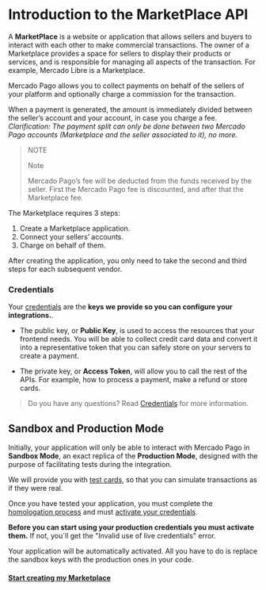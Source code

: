 # Introduction to the MarketPlace API

A **MarketPlace** is a website or application that allows sellers and buyers to interact with each other to make commercial transactions. The owner of a Marketplace provides a space for sellers to display their products or services, and is responsible for managing all aspects of the transaction. For example, Mercado Libre is a Marketplace.

Mercado Pago allows you to collect payments on behalf of the sellers of your platform and optionally charge a commission for the transaction.

When a payment is generated, the amount is immediately divided between the seller’s account and your account, in case you charge a fee.
_Clarification: The payment split can only be done between two Mercado Pago accounts (Marketplace and the seller associated to it), no more._

> NOTE
>
> Note
>
> Mercado Pago’s fee will be deducted from the funds received by the seller.
> First the Mercado Pago fee is discounted, and after that the Marketplace fee. 

The Marketplace requires 3 steps:

1. Create a Marketplace application.
2. Connect your sellers’ accounts.
3. Charge on behalf of them.

After creating the application, you only need to take the second and third steps for each subsequent vendor.

### Credentials

Your [credentials]([FAKER][CREDENTIALS][URL]) are the **keys we provide so you can configure your integrations.**. 

* The public key, or **Public Key**, is used to access the resources that your frontend needs. You will be able to collect credit card data and convert it into a representative token that you can safely store on your servers to create a payment.


* The private key, or **Access Token**, will allow you to call the rest of the APIs. For example, how to process a payment, make a refund or store cards.

> Do you have any questions? Read [Credentials](https://www.mercadopago[FAKER][URL][DOMAIN]/developers/en/guides/resources/credentials) for more information.


## Sandbox and Production Mode

Initially, your application will only be able to interact with Mercado Pago in **Sandbox Mode**, an exact replica of the **Production Mode**, designed with the purpose of facilitating tests during the integration.

We will provide you with [test cards](https://www.mercadopago[FAKER][URL][DOMAIN]/developers/en/guides/online-payments/marketplace/checkout-pro/testing-marketplace), so that you can simulate transactions as if they were real.

Once you have tested your application, you must complete the [homologation process](https://www.mercadopago[FAKER][URL][DOMAIN]/developers/en/guides/online-payments/marketplace/checkout-api/goto-production) and must [activate your credentials]([FAKER][CREDENTIALS][URL]).

**Before you can start using your production credentials you must activate them.**
If not, you´ll get the "Invalid use of live credentials" error.

Your application will be automatically activated. All you have to do is replace the sandbox keys with the production ones in your code.


#### [Start creating my Marketplace](https://www.mercadopago[FAKER][URL][DOMAIN]/developers/en/guides/online-payments/marketplace/checkout-api/create-marketplace)
